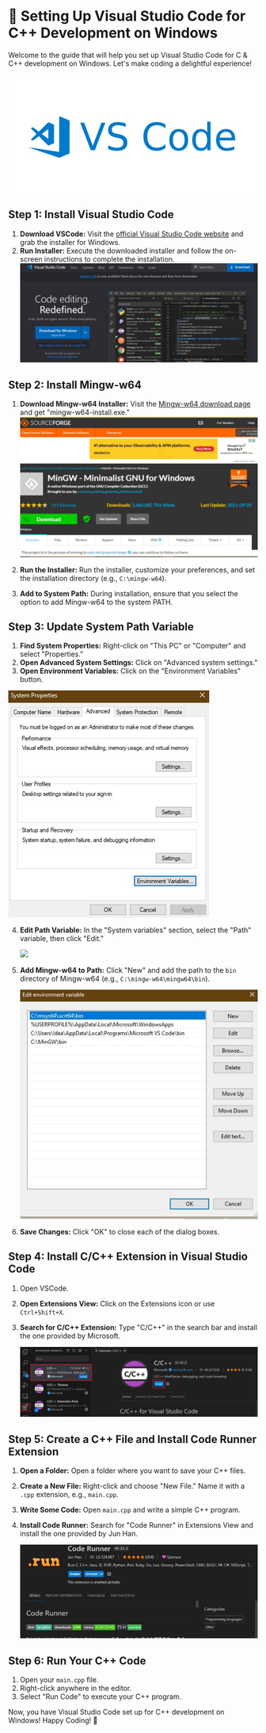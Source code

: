 # 🚀 Setting Up Visual Studio Code for C++ Development on Windows

Welcome to the guide that will help you set up Visual Studio Code for C & C++ development on Windows. Let's make coding a delightful experience!

![](https://github.com/Monika3002/VScode-C-cpp-guide/blob/main/Reference%20Images/vs-logo.jpeg)



## Step 1: Install Visual Studio Code

1. **Download VSCode:** Visit the [official Visual Studio Code website](https://code.visualstudio.com/) and grab the installer for Windows.
2. **Run Installer:** Execute the downloaded installer and follow the on-screen instructions to complete the installation.
   ![](https://github.com/Monika3002/VScode-C-cpp-guide/blob/main/Reference%20Images/vscode-download.jpeg)

## Step 2: Install Mingw-w64

1. **Download Mingw-w64 Installer:** Visit the [Mingw-w64 download page](https://sourceforge.net/projects/mingw/) and get "mingw-w64-install.exe."
   ![](https://github.com/Monika3002/VScode-C-cpp-guide/blob/main/Reference%20Images/mingw-download.jpeg)
   
2. **Run the Installer:** Run the installer, customize your preferences, and set the installation directory (e.g., `C:\mingw-w64`).
3. **Add to System Path:** During installation, ensure that you select the option to add Mingw-w64 to the system PATH.

## Step 3: Update System Path Variable

1. **Find System Properties:** Right-click on "This PC" or "Computer" and select "Properties."
2. **Open Advanced System Settings:** Click on "Advanced system settings."
3. **Open Environment Variables:** Click on the "Environment Variables" button.
   
  ![](https://github.com/Monika3002/VScode-C-cpp-guide/blob/main/Reference%20Images/environment-variable.jpeg)
 
4. **Edit Path Variable:** In the "System variables" section, select the "Path" variable, then click "Edit."
 
   ![](![](https://github.com/Monika3002/VScode-C-cpp-guide/blob/main/Reference%20Images/code-runner.jpeg))
 
5. **Add Mingw-w64 to Path:** Click "New" and add the path to the `bin` directory of Mingw-w64 (e.g., `C:\mingw-w64\mingw64\bin`).
 
   ![](https://github.com/Monika3002/VScode-C-cpp-guide/blob/main/Reference%20Images/path-variable.jpeg)
 
6. **Save Changes:** Click "OK" to close each of the dialog boxes.

## Step 4: Install C/C++ Extension in Visual Studio Code

1. Open VSCode.
2. **Open Extensions View:** Click on the Extensions icon or use `Ctrl+Shift+X`.
3. **Search for C/C++ Extension:** Type "C/C++" in the search bar and install the one provided by Microsoft.

   ![](https://github.com/Monika3002/VScode-C-cpp-guide/blob/main/Reference%20Images/cpp-extension.png)

## Step 5: Create a C++ File and Install Code Runner Extension

1. **Open a Folder:** Open a folder where you want to save your C++ files.
2. **Create a New File:** Right-click and choose "New File." Name it with a `.cpp` extension, e.g., `main.cpp`.
3. **Write Some Code:** Open `main.cpp` and write a simple C++ program.
4. **Install Code Runner:** Search for "Code Runner" in Extensions View and install the one provided by Jun Han.

   ![](https://github.com/Monika3002/VScode-C-cpp-guide/blob/main/Reference%20Images/code-runner.jpeg)

## Step 6: Run Your C++ Code

1. Open your `main.cpp` file.
2. Right-click anywhere in the editor.
3. Select "Run Code" to execute your C++ program.

Now, you have Visual Studio Code set up for C++ development on Windows! Happy Coding! 🎉

